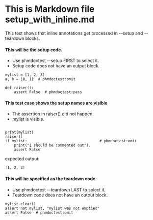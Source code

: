 # This is Markdown file setup_with_inline.md

This test shows that inline annotations get processed in
--setup and --teardown blocks.

#### This will be the setup code.

- Use phmdoctest --setup FIRST to select it.
- Setup code does not have an output block.
```py3
mylist = [1, 2, 3]
a, b = 10, 11  # phmdoctest:omit

def raiser():
    assert False  # phmdoctest:pass
```

#### This test case shows the setup names are visible

- The assertion in raiser() did not happen.
- mylist is visible.
```py3

print(mylist)
raiser()
if mylist:                                 # phmdoctest:omit
    print("I should be commented out").
    assert False
```
expected output:
```
[1, 2, 3]
```


#### This will be specified as the teardown code.

- Use phmdoctest --teardown LAST to select it.
- Teardown code does not have an output block.
```py3
mylist.clear()
assert not mylist, "mylist was not emptied"
assert False  # phmdoctest:omit
```
